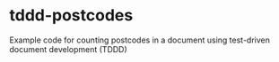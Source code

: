 # tddd-postcodes
Example code for counting postcodes in a document using test-driven document development (TDDD)
